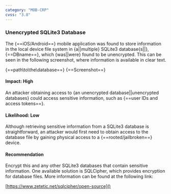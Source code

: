 ```yaml
---
category: "MOB-CRP"
cvss: "3.8"
---
```

### Unencrypted SQLite3 Database
The {==iOS/Android==} mobile application was found to store information in the local device file system in {a||multiple} SQLite3 database{s||},{==DBname==}, which {was||were} found to be unencrypted. This can be seen in the following screenshot, where information is available in clear text.

{==path\to\the\database==}
{==Screenshot==}
#### Impact: High
An attacker obtaining access to {an unencrypted database||unencrypted databases} could access sensitive information, such as {==user IDs and access tokens==}.
#### Likelihood: Low
Although retrieving sensitive information from a SQLite3 database is straightforward, an attacker would first need to obtain access to the database file by gaining physical access to a {==rooted/jailbroken==} device.
#### Recommendation
Encrypt this and any other SQLite3 databases that contain sensitive information.
One available solution is SQLCipher, which provides encryption for database files. More information can be found at the following link:

[https://www.zetetic.net/sqlcipher/open-source]()
